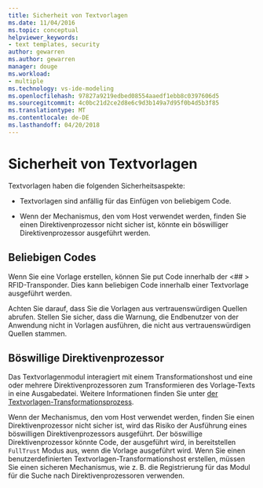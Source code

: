 ```yaml
---
title: Sicherheit von Textvorlagen
ms.date: 11/04/2016
ms.topic: conceptual
helpviewer_keywords:
- text templates, security
author: gewarren
ms.author: gewarren
manager: douge
ms.workload:
- multiple
ms.technology: vs-ide-modeling
ms.openlocfilehash: 97827a9219edbed08554aaedf1ebb8c0397606d5
ms.sourcegitcommit: 4c0bc21d2ce2d8e6c9d3b149a7d95f0b4d5b3f85
ms.translationtype: MT
ms.contentlocale: de-DE
ms.lasthandoff: 04/20/2018
---
```

# <a name="security-of-text-templates"></a>Sicherheit von Textvorlagen
Textvorlagen haben die folgenden Sicherheitsaspekte:

-   Textvorlagen sind anfällig für das Einfügen von beliebigem Code.

-   Wenn der Mechanismus, den vom Host verwendet werden, finden Sie einen Direktivenprozessor nicht sicher ist, könnte ein böswilliger Direktivenprozessor ausgeführt werden.

## <a name="arbitrary-code"></a>Beliebigen Codes
 Wenn Sie eine Vorlage erstellen, können Sie put Code innerhalb der \<## > RFID-Transponder. Dies kann beliebigen Code innerhalb einer Textvorlage ausgeführt werden.

 Achten Sie darauf, dass Sie die Vorlagen aus vertrauenswürdigen Quellen abrufen. Stellen Sie sicher, dass die Warnung, die Endbenutzer von der Anwendung nicht in Vorlagen ausführen, die nicht aus vertrauenswürdigen Quellen stammen.

## <a name="malicious-directive-processor"></a>Böswillige Direktivenprozessor
 Das Textvorlagenmodul interagiert mit einem Transformationshost und eine oder mehrere Direktivenprozessoren zum Transformieren des Vorlage-Texts in eine Ausgabedatei. Weitere Informationen finden Sie unter [der Textvorlagen-Transformationsprozess](../modeling/the-text-template-transformation-process.md).

 Wenn der Mechanismus, den vom Host verwendet werden, finden Sie einen Direktivenprozessor nicht sicher ist, wird das Risiko der Ausführung eines böswilligen Direktivenprozessors ausgeführt. Der böswillige Direktivenprozessor könnte Code, der ausgeführt wird, in bereitstellen `FullTrust` Modus aus, wenn die Vorlage ausgeführt wird. Wenn Sie einen benutzerdefinierten Textvorlagen-Transformationshost erstellen, müssen Sie einen sicheren Mechanismus, wie z. B. die Registrierung für das Modul für die Suche nach Direktivenprozessoren verwenden.